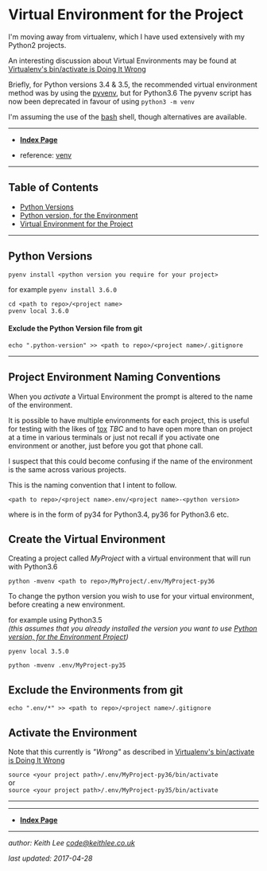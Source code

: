 # Virtual Environment for the Project
I'm moving away from virtualenv, which I have used extensively with my Python2 projects.

An interesting discussion about Virtual Environments may be found at [Virtualenv's bin/activate is Doing It Wrong](https://gist.github.com/datagrok/2199506)

Briefly, for Python versions 3.4 & 3.5, the recommended virtual environment method was by using the [pyvenv](https://docs.python.org/3/library/venv.html),  but for Python3.6 The pyvenv script has now been deprecated in favour of using
`python3 -m venv`


I'm assuming the use of the [bash](https://en.wikipedia.org/wiki/Bash_(Unix_shell)) shell, though alternatives are available.

----

* **[Index Page](README.md)**

* reference: [venv](https://docs.python.org/3/tutorial/venv.html)

----

## Table of Contents

* [Python Versions](#Python-Versions)
* [Python version, for the Environment](#Python-version,-for-the-Environment)
* [Virtual Environment for the Project](#Virtual-Environment-for-the-Project)




----


## Python Versions

`pyenv install <python version you require for your project>`

for example
`pyenv install 3.6.0`

`cd <path to repo>/<project name>`  
`pvenv local 3.6.0`

#### Exclude the Python Version file from git

`echo ".python-version" >> <path to repo>/<project name>/.gitignore`

----
## Project Environment Naming Conventions
When you *activate* a Virtual Environment the prompt is altered to the name of the environment.

It is possible to have multiple environments for each project, this is useful for testing with the likes of [tox](http://tox.readthedocs.io/en/stable/) *TBC* and to have open more than on project at a time in various terminals or just not recall if you activate one environment or another, just before you got that phone call.

I suspect that this could become confusing if the name of the environment is the same across various projects.

This is the naming convention that I intent to follow.

`<path to repo>/<project name>.env/<project name>-<python version>`

where <python version> is in the form of py34 for Python3.4, py36 for Python3.6 etc.

## Create the Virtual Environment

Creating a project called *MyProject* with a virtual environment that will run with Python3.6

`python -mvenv <path to repo>/MyProject/.env/MyProject-py36`

To change the python version you wish to use for your virtual environment, before creating a new environment.

for example using Python3.5  
*(this assumes that you already installed the version you want to use [Python version, for the Environment Project](#Python-version,-for-the-Environment-Project))*

`pyenv local 3.5.0`

`python -mvenv .env/MyProject-py35`

## Exclude the Environments from git

`echo ".env/*" >> <path to repo>/<project name>/.gitignore`

## Activate the Environment

Note that this currently is *"Wrong"* as described in [Virtualenv's bin/activate is Doing It Wrong](https://gist.github.com/datagrok/2199506)

`source <your project path>/.env/MyProject-py36/bin/activate`  
or  
`source <your project path>/.env/MyProject-py35/bin/activate`  

----
----

* **[Index Page](README.md)**

----

*author: Keith Lee <code@keithlee.co.uk>*

*last updated: 2017-04-28*

